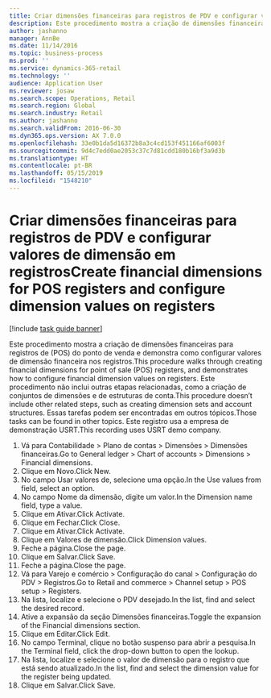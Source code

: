 ```yaml
---
title: Criar dimensões financeiras para registros de PDV e configurar valores de dimensão em registros
description: Este procedimento mostra a criação de dimensões financeiras para registros de (POS) do ponto de venda e demonstra como configurar valores de dimensão financeira nos registros.
author: jashanno
manager: AnnBe
ms.date: 11/14/2016
ms.topic: business-process
ms.prod: ''
ms.service: dynamics-365-retail
ms.technology: ''
audience: Application User
ms.reviewer: josaw
ms.search.scope: Operations, Retail
ms.search.region: Global
ms.search.industry: Retail
ms.author: jashanno
ms.search.validFrom: 2016-06-30
ms.dyn365.ops.version: AX 7.0.0
ms.openlocfilehash: 33e0b1da5d16372b8a3c4cd153f451166af6003f
ms.sourcegitcommit: 9d4c7edd0ae2053c37c7d81cdd180b16bf3a9d3b
ms.translationtype: HT
ms.contentlocale: pt-BR
ms.lasthandoff: 05/15/2019
ms.locfileid: "1548210"
---
```

# <a name="create-financial-dimensions-for-pos-registers-and-configure-dimension-values-on-registers"></a><span data-ttu-id="7dbfc-103">Criar dimensões financeiras para registros de PDV e configurar valores de dimensão em registros</span><span class="sxs-lookup"><span data-stu-id="7dbfc-103">Create financial dimensions for POS registers and configure dimension values on registers</span></span>

[!include [task guide banner](../includes/task-guide-banner.md)]

<span data-ttu-id="7dbfc-104">Este procedimento mostra a criação de dimensões financeiras para registros de (POS) do ponto de venda e demonstra como configurar valores de dimensão financeira nos registros.</span><span class="sxs-lookup"><span data-stu-id="7dbfc-104">This procedure walks through creating financial dimensions for point of sale (POS) registers, and demonstrates how to configure financial dimension values on registers.</span></span> <span data-ttu-id="7dbfc-105">Este procedimento não inclui outras etapas relacionadas, como a criação de conjuntos de dimensões e de estruturas de conta.</span><span class="sxs-lookup"><span data-stu-id="7dbfc-105">This procedure doesn’t include other related steps, such as creating dimension sets and account structures.</span></span> <span data-ttu-id="7dbfc-106">Essas tarefas podem ser encontradas em outros tópicos.</span><span class="sxs-lookup"><span data-stu-id="7dbfc-106">Those tasks can be found in other topics.</span></span> <span data-ttu-id="7dbfc-107">Este registro usa a empresa de demonstração USRT.</span><span class="sxs-lookup"><span data-stu-id="7dbfc-107">This recording uses USRT demo company.</span></span>

1. <span data-ttu-id="7dbfc-108">Vá para Contabilidade > Plano de contas > Dimensões > Dimensões financeiras.</span><span class="sxs-lookup"><span data-stu-id="7dbfc-108">Go to General ledger > Chart of accounts > Dimensions > Financial dimensions.</span></span>
2. <span data-ttu-id="7dbfc-109">Clique em Novo.</span><span class="sxs-lookup"><span data-stu-id="7dbfc-109">Click New.</span></span>
3. <span data-ttu-id="7dbfc-110">No campo Usar valores de, selecione uma opção.</span><span class="sxs-lookup"><span data-stu-id="7dbfc-110">In the Use values from field, select an option.</span></span>
4. <span data-ttu-id="7dbfc-111">No campo Nome da dimensão, digite um valor.</span><span class="sxs-lookup"><span data-stu-id="7dbfc-111">In the Dimension name field, type a value.</span></span>
5. <span data-ttu-id="7dbfc-112">Clique em Ativar.</span><span class="sxs-lookup"><span data-stu-id="7dbfc-112">Click Activate.</span></span>
6. <span data-ttu-id="7dbfc-113">Clique em Fechar.</span><span class="sxs-lookup"><span data-stu-id="7dbfc-113">Click Close.</span></span>
7. <span data-ttu-id="7dbfc-114">Clique em Ativar.</span><span class="sxs-lookup"><span data-stu-id="7dbfc-114">Click Activate.</span></span>
8. <span data-ttu-id="7dbfc-115">Clique em Valores de dimensão.</span><span class="sxs-lookup"><span data-stu-id="7dbfc-115">Click Dimension values.</span></span>
9. <span data-ttu-id="7dbfc-116">Feche a página.</span><span class="sxs-lookup"><span data-stu-id="7dbfc-116">Close the page.</span></span>
10. <span data-ttu-id="7dbfc-117">Clique em Salvar.</span><span class="sxs-lookup"><span data-stu-id="7dbfc-117">Click Save.</span></span>
11. <span data-ttu-id="7dbfc-118">Feche a página.</span><span class="sxs-lookup"><span data-stu-id="7dbfc-118">Close the page.</span></span>
12. <span data-ttu-id="7dbfc-119">Vá para Varejo e comércio > Configuração do canal > Configuração do PDV > Registros.</span><span class="sxs-lookup"><span data-stu-id="7dbfc-119">Go to Retail and commerce > Channel setup > POS setup > Registers.</span></span>
13. <span data-ttu-id="7dbfc-120">Na lista, localize e selecione o PDV desejado.</span><span class="sxs-lookup"><span data-stu-id="7dbfc-120">In the list, find and select the desired record.</span></span>
14. <span data-ttu-id="7dbfc-121">Ative a expansão da seção Dimensões financeiras.</span><span class="sxs-lookup"><span data-stu-id="7dbfc-121">Toggle the expansion of the Financial dimensions section.</span></span>
15. <span data-ttu-id="7dbfc-122">Clique em Editar.</span><span class="sxs-lookup"><span data-stu-id="7dbfc-122">Click Edit.</span></span>
16. <span data-ttu-id="7dbfc-123">No campo Terminal, clique no botão suspenso para abrir a pesquisa.</span><span class="sxs-lookup"><span data-stu-id="7dbfc-123">In the Terminal field, click the drop-down button to open the lookup.</span></span>
17. <span data-ttu-id="7dbfc-124">Na lista, localize e selecione o valor de dimensão para o registro que está sendo atualizado.</span><span class="sxs-lookup"><span data-stu-id="7dbfc-124">In the list, find and select the dimension value for the register being updated.</span></span>
18. <span data-ttu-id="7dbfc-125">Clique em Salvar.</span><span class="sxs-lookup"><span data-stu-id="7dbfc-125">Click Save.</span></span>

